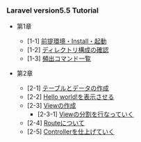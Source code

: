 ### Laravel version5.5 Tutorial


- 第1章
  - [1-1] [前提環境・Install・起動](https://github.com/hironeko/for_laravel_beginner/blob/master/lesson_md/First_1-1.md)
  - [1-2] [ディレクトリ構成の確認](https://github.com/hironeko/for_laravel_beginner/blob/master/lesson_md/First_1-2.md)
  - [1-3] [頻出コマンド一覧](https://github.com/hironeko/for_laravel_beginner/blob/master/lesson_md/First_1_3.md)

- 第2章
  - [2-1] [テーブルとデータの作成](https://github.com/hironeko/for_laravel_beginner/blob/master/lesson_md/Second_2-1.md)
  - [2-2] [Hello world!を表示させる](https://github.com/hironeko/for_laravel_beginner/blob/master/lesson_md/Second_2-2.md)
  - [2-3] [Viewの作成](https://github.com/hironeko/for_laravel_beginner/blob/master/lesson_md/Second_2-3.md)
    - [2-3-1] [Viewの分割を行なっていく](https://github.com/hironeko/for_laravel_beginner/blob/master/lesson_md/Second_2-3-1.md)
  - [2-4] [Routeについて](https://github.com/hironeko/for_laravel_beginner/blob/master/lesson_md/Second_2-4.md)
  - [2-5] [Controllerを仕上げていく](https://github.com/hironeko/for_laravel_beginner/blob/master/lesson_md/Second_2-5.md)
